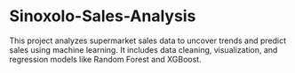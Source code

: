 # Sinoxolo-Sales-Analysis
This project analyzes supermarket sales data to uncover trends and predict sales using machine learning. It includes data cleaning, visualization, and regression models like Random Forest and XGBoost.
